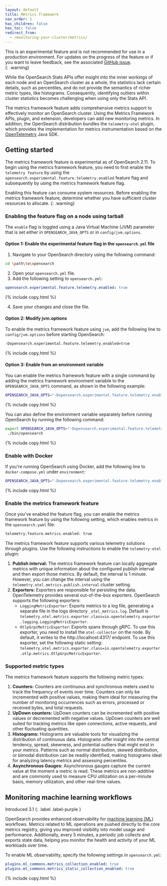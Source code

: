 ```yaml
---
layout: default
title: Metrics framework
nav_order: 1
has_children: false
has_toc: false
redirect_from:
  - /monitoring-your-cluster/metrics/
---
```


This is an experimental feature and is not recommended for use in a production environment. For updates on the progress of the feature or if you want to leave feedback, see the associated [GitHub issue](https://github.com/opensearch-project/OpenSearch/issues/10141).    
{: .warning}

While the OpenSearch Stats APIs offer insight into the inner workings of each node and an OpenSearch cluster as a whole, the statistics lack certain details, such as percentiles, and do not provide the semantics of richer metric types, like histograms. Consequently, identifying outliers within cluster statistics becomes challenging when using only the Stats API. 

The metrics framework feature adds comprehensive metrics support to effectively monitor an OpenSearch cluster. Using the Metrics Framework APIs, plugin, and extension, developers can add new monitoring metrics. In addition, the OpenSearch distribution bundles the `telemetry-otel` plugin, which provides the implementation for metrics instrumentation based on the [OpenTelemetry](https://opentelemetry.io) Java SDK.


## Getting started

The metrics framework feature is experimental as of OpenSearch 2.11. To begin using the metrics framework feature, you need to first enable the `telemetry feature` by using the `opensearch.experimental.feature.telemetry.enabled` feature flag and subsequently by using the metrics framework feature flag. 

Enabling this feature can consume system resources. Before enabling the metrics framework feature, determine whether you have sufficient cluster resources to allocate.
{: .warning}

### Enabling the feature flag on a node using tarball

The `enable` flag is toggled using a Java Virtual Machine (JVM) parameter that is set either in `OPENSEARCH_JAVA_OPTS` or in `config/jvm.options`.

#### Option 1: Enable the experimental feature flag in the `opensearch.yml` file

1. Navigate to your OpenSearch directory using the following command:

  ```bash
  cd \path\to\opensearch
  ```

2. Open your `opensearch.yml` file.
3. Add the following setting to `opensearch.yml`:

  ```yaml
  opensearch.experimental.feature.telemetry.enabled: true
  ```
  {% include copy.html %}

4. Save your changes and close the file.

#### Option 2: Modify jvm.options

To enable the metrics framework feature using `jvm`, add the following line to `config/jvm.options` before starting OpenSearch:

```bash
-Dopensearch.experimental.feature.telemetry.enabled=true
```
{% include copy.html %}

#### Option 3: Enable from an environment variable

You can enable the metrics framework feature with a single command by adding the metrics framework environment variable to the `OPENSEARCH_JAVA_OPTS` command, as shown in the following example:

```bash
OPENSEARCH_JAVA_OPTS="-Dopensearch.experimental.feature.telemetry.enabled=true" ./opensearch-2.9.0/bin/opensearch
```
{% include copy.html %}

You can also define the environment variable separately before running OpenSearch by running the following command:

```bash
export OPENSEARCH_JAVA_OPTS="-Dopensearch.experimental.feature.telemetry.enabled=true"
 ./bin/opensearch
```
{% include copy.html %}

### Enable with Docker 

If you're running OpenSearch using Docker, add the following line to `docker-compose.yml` under `environment`:

```bash
OPENSEARCH_JAVA_OPTS="-Dopensearch.experimental.feature.telemetry.enabled=true"
```
{% include copy.html %}


### Enable the metrics framework feature

Once you've enabled the feature flag, you can enable the metrics framework feature by using the following setting, which enables metrics in the `opensearch.yaml` file:

```bash
telemetry.feature.metrics.enabled: true
```

The metrics framework feature supports various telemetry solutions through plugins. Use the following instructions to enable the `telemetry-otel` plugin:


1. **Publish interval:** The metrics framework feature can locally aggregate metrics with unique information about the configured publish interval and then export those metrics. By default, the interval is 1 minute. However, you can change the interval using the `telemetry.otel.metrics.publish.interval` cluster setting.
2. **Exporters:** Exporters are responsible for persisting the data. OpenTelemetry provides several out-of-the-box exporters. OpenSearch supports the following exporters:
    - `LoggingMetricExporter`: Exports metrics to a log file, generating a separate file in the logs directory `_otel_metrics.log`. Default is `telemetry.otel.metrics.exporter.class=io.opentelemetry.exporter.logging.LoggingMetricExporter`.
    - `OtlpGrpcMetricExporter`: Exports spans through gRPC. To use this exporter, you need to install the `otel-collector` on the node. By default, it writes to the http://localhost:4317/ endpoint. To use this exporter, set the following static setting: `telemetry.otel.metrics.exporter.class=io.opentelemetry.exporter.otlp.metrics.OtlpGrpcMetricExporter`.
  
### Supported metric types

The metrics framework feature supports the following metric types:

1. **Counters:** Counters are continuous and synchronous meters used to track the frequency of events over time. Counters can only be incremented with positive values, making them ideal for measuring the number of monitoring occurrences such as errors, processed or received bytes, and total requests.
2. **UpDown counters:** UpDown counters can be incremented with positive values or decremented with negative values. UpDown counters are well suited for tracking metrics like open connections, active requests, and other fluctuating quantities.
3. **Histograms:** Histograms are valuable tools for visualizing the distribution of continuous data. Histograms offer insight into the central tendency, spread, skewness, and potential outliers that might exist in your metrics. Patterns such as normal distribution, skewed distribution, or bimodal distribution can be readily identified, making histograms ideal for analyzing latency metrics and assessing percentiles.
4. **Asynchronous Gauges:** Asynchronous gauges capture the current value at the moment a metric is read. These metrics are non-additive and are commonly used to measure CPU utilization on a per-minute basis, memory utilization, and other real-time values.

## Monitoring machine learning workflows
Introduced 3.1
{: .label .label-purple }

OpenSearch provides enhanced observability for [machine learning (ML)]({{site.url}}{{site.baseurl}}/ml-commons-plugin/) workflows. Metrics related to ML operations are pushed directly to the core metrics registry, giving you improved visibility into model usage and performance. Additionally, every 5 minutes, a periodic job collects and exports state data, helping you monitor the health and activity of your ML workloads over time. 

To enable ML observability, specify the following settings in `opensearch.yml`:

```yaml
plugins.ml_commons.metrics_collection_enabled: true
plugins.ml_commons.metrics_static_collection_enabled: true
```
{% include copy.html %}
